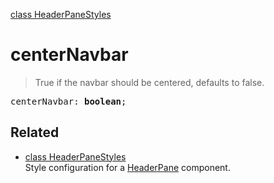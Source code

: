 [class HeaderPaneStyles](HeaderPaneStyles.md)

# centerNavbar

> True if the navbar should be centered, defaults to false.

<pre class="docgen_signature">centerNavbar: <b>boolean</b>;</pre>

## Related

- [<!--{ref:class}-->class HeaderPaneStyles](HeaderPaneStyles.md) \
    Style configuration for a [HeaderPane](HeaderPane.md) component.
